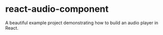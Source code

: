 # react-audio-component
A beautiful example project demonstrating how to build an audio player in React.
